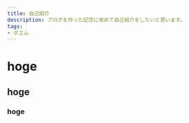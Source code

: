 ```yaml
---
title: 自己紹介
description: ブログを作った記念に改めて自己紹介をしたいと思います。
tags:
- ポエム
---
```


# hoge

## hoge

### hoge

